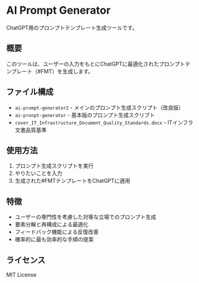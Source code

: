 # AI Prompt Generator

ChatGPT用のプロンプトテンプレート生成ツールです。

## 概要

このツールは、ユーザーの入力をもとにChatGPTに最適化されたプロンプトテンプレート（#FMT）を生成します。

## ファイル構成

- `ai-prompt-generator2` - メインのプロンプト生成スクリプト（改良版）
- `ai-pronpt-generator` - 基本版のプロンプト生成スクリプト
- `cover_IT_Infrastructure_Document_Quality_Standards.docx` - ITインフラ文書品質基準

## 使用方法

1. プロンプト生成スクリプトを実行
2. やりたいことを入力
3. 生成された#FMTテンプレートをChatGPTに適用

## 特徴

- ユーザーの専門性を考慮した対等な立場でのプロンプト生成
- 要素分解と再構成による最適化
- フィードバック機能による反復改善
- 確率的に最も効率的な手順の提案

## ライセンス

MIT License





